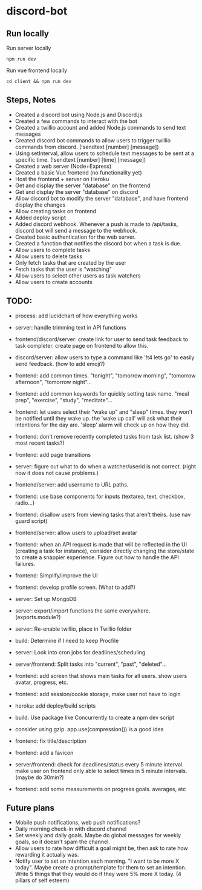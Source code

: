 # discord-bot

## Run locally

Run server locally

```
npm run dev
```

Run vue frontend locally

```
cd client && npm run dev
```

## Steps, Notes

- Created a discord bot using Node.js and Discord.js
- Created a few commands to interact with the bot
- Created a twillio account and added Node.js commands to send text messages
- Created discord bot commands to allow users to trigger twillio commands from discord. (!sendtext [number] [message])
- Using setInterval, allow users to schedule text messages to be sent at a specific time. (!sendtext [number] [time] [message])
- Created a web server (Node+Express)
- Created a basic Vue frontend (no functionality yet)
- Host the frontend + server on Heroku
- Get and display the server "database" on the frontend
- Get and display the server "database" on discord
- Allow discord bot to modify the server "database", and have frontend display the changes
- Allow creating tasks on frontend
- Added deploy script
- Added discord webhook. Whenever a push is made to /api/tasks, discord bot will send a message to the webhook.
- Created basic authentication for the web server.
- Created a function that notifies the discord bot when a task is due.
- Allow users to complete tasks
- Allow users to delete tasks
- Only fetch tasks that are created by the user
- Fetch tasks that the user is "watching"
- Allow users to select other users as task watchers
- Allow users to create accounts

## TODO:

- process: add lucidchart of how everything works

- server: handle trimming text in API functions
- frontend/discord/server: create link for user to send task feedback to task completer. create page on frontend to allow this.
- discord/server: allow users to type a command like '!t4 lets go' to easily send feedback. (how to add emoji?)
- frontend: add common times. "tonight", "tomorrow morning", "tomorrow afternoon", "tomorrow night"...
- frontend: add common keywords for quickly setting task name. "meal prep", "exercise", "study", "meditate"...
- frontend: let users select their "wake up" and "sleep" times. they won't be notified until they wake up. the 'wake up call' will ask what their intentions for the day are. 'sleep' alarm will check up on how they did.
- frontend: don't remove recently completed tasks from task list. (show 3 most recent tasks?)
- frontend: add page transitions
- server: figure out what to do when a watcher/userid is not correct. (right now it does not cause problems.)
- frontend/server: add username to URL paths.
- frontend: use base components for inputs (textarea, text, checkbox, radio...)
- frontend: disallow users from viewing tasks that aren't theirs. (use nav guard script)
- frontend/server: allow users to upload/set avatar
- frontend: when an API request is made that will be reflected in the UI (creating a task for instance), consider directly changing the store/state to create a snappier experience. Figure out how to handle the API failures.
- frontend: Simplify/improve the UI
- frontend: develop profile screen. (What to add?)
- server: Set up MongoDB
- server: export/import functions the same everywhere. (exports.module?)
- server: Re-enable twillio, place in Twillio folder
- build: Determine if I need to keep Procfile
- server: Look into cron jobs for deadlines/scheduling
- server/frontend: Split tasks into "current", "past", "deleted"...
- frontend: add screen that shows main tasks for all users. show users avatar, progress, etc.
- frontend: add session/cookie storage, make user not have to login
- heroku: add deploy/build scripts
- build: Use package like Concurrently to create a npm dev script
- consider using gzip. app.use(compression()) is a good idea
- frontend: fix title/description
- frontend: add a favicon
- server/frontend: check for deadlines/status every 5 minute interval. make user on frontend only able to select times in 5 minute intervals. (maybe do 30min?)
- frontend: add some measurements on progress goals. averages, etc

## Future plans

- Mobile push notifications, web push notifications?
- Daily morning check-in with discord channel
- Set weekly and daily goals. Maybe do global messages for weekly goals, so it doesn't spam the channel.
- Allow users to rate how difficult a goal might be, then ask to rate how rewarding it actually was.
- Notify user to set an intention each morning. "I want to be more X today". Maybe create a prompt/template for them to set an intention. Write 5 things that they would do if they were 5% more X today. (4 pillars of self esteem)
